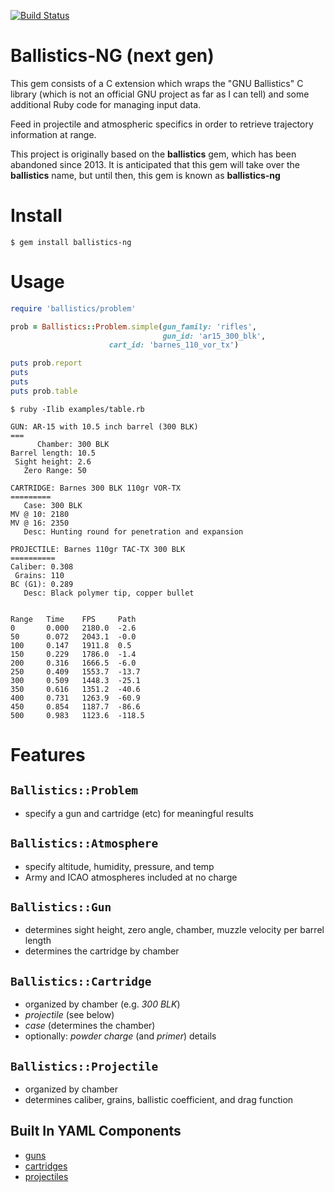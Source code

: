 [![Build Status](https://travis-ci.org/rickhull/ballistics.svg)](https://travis-ci.org/rickhull/ballistics)

# Ballistics-NG (next gen)

This gem consists of a C extension which wraps the "GNU Ballistics" C library
(which is not an official GNU project as far as I can tell) and some
additional Ruby code for managing input data.

Feed in projectile and atmospheric specifics in order to retrieve trajectory
information at range.

This project is originally based on the **ballistics** gem, which has been
abandoned since 2013.  It is anticipated that this gem will take over the
**ballistics** name, but until then, this gem is known as **ballistics-ng**

# Install

```
$ gem install ballistics-ng
```

# Usage

```ruby
require 'ballistics/problem'

prob = Ballistics::Problem.simple(gun_family: 'rifles',
                                  gun_id: 'ar15_300_blk',
			          cart_id: 'barnes_110_vor_tx')

puts prob.report
puts
puts
puts prob.table
```

```
$ ruby -Ilib examples/table.rb

GUN: AR-15 with 10.5 inch barrel (300 BLK)
===
      Chamber: 300 BLK
Barrel length: 10.5
 Sight height: 2.6
   Zero Range: 50

CARTRIDGE: Barnes 300 BLK 110gr VOR-TX
=========
   Case: 300 BLK
MV @ 10: 2180
MV @ 16: 2350
   Desc: Hunting round for penetration and expansion

PROJECTILE: Barnes 110gr TAC-TX 300 BLK
==========
Caliber: 0.308
 Grains: 110
BC (G1): 0.289
   Desc: Black polymer tip, copper bullet


Range   Time    FPS     Path
0       0.000   2180.0  -2.6
50      0.072   2043.1  -0.0
100     0.147   1911.8  0.5
150     0.229   1786.0  -1.4
200     0.316   1666.5  -6.0
250     0.409   1553.7  -13.7
300     0.509   1448.3  -25.1
350     0.616   1351.2  -40.6
400     0.731   1263.9  -60.9
450     0.854   1187.7  -86.6
500     0.983   1123.6  -118.5
```

# Features

## `Ballistics::Problem`

* specify a gun and cartridge (etc) for meaningful results

## `Ballistics::Atmosphere`

* specify altitude, humidity, pressure, and temp
* Army and ICAO atmospheres included at no charge

## `Ballistics::Gun`

* determines sight height, zero angle, chamber,
  muzzle velocity per barrel length
* determines the cartridge by chamber

## `Ballistics::Cartridge`

* organized by chamber (e.g. *300 BLK*)
* *projectile* (see below)
* *case* (determines the chamber)
* optionally: *powder charge* (and *primer*) details

## `Ballistics::Projectile`

* organized by chamber
* determines caliber, grains, ballistic coefficient, and drag function

## Built In YAML Components

* [guns](https://github.com/rickhull/ballistics/tree/master/lib/ballistics/guns)
* [cartridges](https://github.com/rickhull/ballistics/tree/master/lib/ballistics/cartridges)
* [projectiles](https://github.com/rickhull/ballistics/tree/master/lib/ballistics/projectiles)

